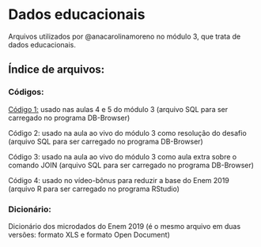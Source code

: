 # Dados educacionais
Arquivos utilizados por @anacarolinamoreno no módulo 3, que trata de dados educacionais.

## Índice de arquivos:

### Códigos:

[Código 1:](https://github.com/escola-de-dados/ddj_local/blob/main/3_educacao/codigo_1_aulas-4-e-5.sql) usado nas aulas 4 e 5 do módulo 3 (arquivo SQL para ser carregado no programa DB-Browser)

Código 2: usado na aula ao vivo do módulo 3 como resolução do desafio (arquivo SQL para ser carregado no programa DB-Browser)

Código 3: usado na aula ao vivo do módulo 3 como aula extra sobre o comando JOIN (arquivo SQL para ser carregado no programa DB-Browser)

Código 4: usado no vídeo-bônus para reduzir a base do Enem 2019 (arquivo R para ser carregado no programa RStudio)

### Dicionário:

Dicionário dos microdados do Enem 2019 (é o mesmo arquivo em duas versões: formato XLS e formato Open Document)
